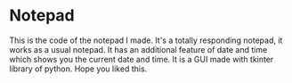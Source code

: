 # Notepad
This is the code of the notepad I made. It's a totally responding notepad, it works as a usual notepad. It has an additional feature of date and time which shows you the current date and time. It is a GUI made with tkinter library of python. Hope you liked this.
